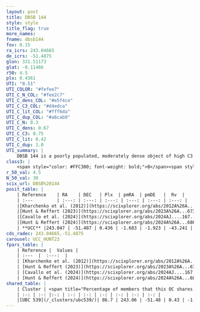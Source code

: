 ```yaml
---
layout: post
title: DBSB 144
style: style
title_flag: true
more_names: 
fname: dbsb144
fov: 0.15
ra_icrs: 243.04665
de_icrs: -51.4875
glon: 331.51173
glat: -0.11466
r50: 4.5
plx: 0.4361
UTI: "0.51"
UTI_COLOR: "#fefee7"
UTI_C_N_COL: "#fee2c7"
UTI_C_dens_COL: "#e5f4ce"
UTI_C_C3_COL: "#d4edca"
UTI_C_lit_COL: "#fff6da"
UTI_C_dup_COL: "#a6cab9"
UTI_C_N: 0.3
UTI_C_dens: 0.67
UTI_C_C3: 0.75
UTI_C_lit: 0.42
UTI_C_dup: 1.0
UTI_summary: |
    DBSB 144 is a poorly populated, moderately dense object of high C3 quality. It is poorly studied in the literature. This object shares a large percentage of members with a later reported entry.
class3: |
    <span style="color: #FFC300; font-weight: bold;">B</span><span style="color: green; font-weight: bold;">A</span>
r_50_val: 4.5
N_50_val: 30
scix_url: DBSB%20144
posit_table: |
    | Reference    | RA    | DEC   | Plx  | pmRA  | pmDE   |  Rv  |
    | :---         | :---: | :---: | :---: | :---: | :---: | :---: |
    |[Kharchenko et al. (2012)](https://scixplorer.org/abs/2012A%26A...543A.156K) | 243.041 | -51.475 | -- | -5.98 | -0.94 | -- |
    |[Hunt & Reffert (2023)](https://scixplorer.org/abs/2023A%26A...673A.114H) | 243.021 | -51.465 | 0.446 | -1.695 | -1.947 | -42.594 |
    |[Cavallo et al. (2024)](https://scixplorer.org/abs/2024AJ....167...12C) | 243.048 | -51.502 | 0.447 | -- | -- | -- |
    |[Hunt & Reffert (2024)](https://scixplorer.org/abs/2024A%26A...686A..42H) | 243.021 | -51.465 | 0.446 | -1.695 | -1.947 | -42.594 |
    | **UCC** |243.047 | -51.487 | 0.436 | -1.683 | -1.923 | -43.241 | 
cds_radec: 243.04665,-51.4875
carousel: UCC_HUNT23
fpars_table: |
    | Reference |  Values |
    | :---  |  :---:  |
    | [Kharchenko et al. (2012)](https://scixplorer.org/abs/2012A%26A...543A.156K) | `e_bv=0.979, distance=7362, log_age=6.0` |
    | [Hunt & Reffert (2023)](https://scixplorer.org/abs/2023A%26A...673A.114H) | `AV50=1.768, diffAV50=0.685, MOD50=11.615, logAge50=7.97` |
    | [Cavallo et al. (2024)](https://scixplorer.org/abs/2024AJ....167...12C) | `AV50=1.69, dMod50=11.14, logAge50=8.34, [Fe/H]50=-0.13` |
    | [Hunt & Reffert (2024)](https://scixplorer.org/abs/2024A%26A...686A..42H) | `MassJ=309.716` |
shared_table: |
    | Cluster | <span title="Percentage of members that this OC shares with the ones listed">%</span>   | RA   | DEC   | Plx   | pmRA  | pmDE  | Rv | UTI |
    | :-: | :-: |:-: | :-: | :-: | :-: | :-: | :-: | :-: |
    |[UBC 539](/_clusters/ubc539/)| 86.7 | 243.06 | -51.48 | 0.43 | -1.67 | -1.92 | -43.24 |0.13 |
---
```

